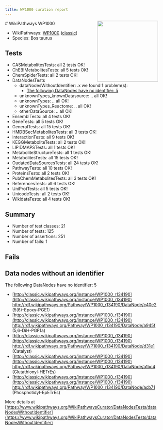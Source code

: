 ```yaml
---
title: WP1000 curation report
---
```


<img style="float: right; width: 200px" src="https://upload.wikimedia.org/wikipedia/commons/thumb/8/83/Wplogo_with_text_500.png/640px-Wplogo_with_text_500.png" />
# WikiPathways WP1000

* WikiPathways: [WP1000](https://wikipathways.org/pathways/WP1000) ([classic](https://classic.wikipathways.org/instance/WP1000))
* Species: Bos taurus
## Tests
* CASMetabolitesTests: all 2 tests OK!
* ChEBIMetabolitesTests: all 5 tests OK!
* ChemSpiderTests: all 2 tests OK!
* DataNodesTests
    * dataNodesWithoutIdentifier: .x we found 1 problem(s):
        * [The following DataNodes have no identifier: 5](#d2d32fa4)
    * unknownTypes_knownDatasource: .. all OK!
    * unknownTypes: .. all OK!
    * unknownTypes_Reactome: .. all OK!
    * otherDataSource: .. all OK!
* EnsemblTests: all 4 tests OK!
* GeneTests: all 5 tests OK!
* GeneralTests: all 15 tests OK!
* HMDBSecMetabolitesTests: all 3 tests OK!
* InteractionTests: all 9 tests OK!
* KEGGMetaboliteTests: all 2 tests OK!
* LIPIDMAPSTests: all 1 tests OK!
* MetaboliteStructureTests: all 1 tests OK!
* MetabolitesTests: all 15 tests OK!
* OudatedDataSourcesTests: all 24 tests OK!
* PathwayTests: all 10 tests OK!
* ProteinsTests: all 2 tests OK!
* PubChemMetabolitesTests: all 3 tests OK!
* ReferencesTests: all 6 tests OK!
* UniProtTests: all 5 tests OK!
* UnicodeTests: all 2 tests OK!
* WikidataTests: all 4 tests OK!


## Summary

* Number of test classes: 21
* Number of tests: 125
* Number of assertions: 251
* Number of fails: 1

## Fails

<a name="d2d32fa4" />

## Data nodes without an identifier

The following DataNodes have no identifier: 5

* [http://classic.wikipathways.org/instance/WP1000_r134190](http://classic.wikipathways.org/instance/WP1000_r134190) http://rdf.wikipathways.org/Pathway/WP1000_r134190/DataNode/c40e2 (5(6)-Epoxy-PGE1)
* [http://classic.wikipathways.org/instance/WP1000_r134190](http://classic.wikipathways.org/instance/WP1000_r134190) http://rdf.wikipathways.org/Pathway/WP1000_r134190/DataNode/a945f (5,6-DiH-PGF1a)
* [http://classic.wikipathways.org/instance/WP1000_r134190](http://classic.wikipathways.org/instance/WP1000_r134190) http://rdf.wikipathways.org/Pathway/WP1000_r134190/DataNode/d31e1 (Catalyst)
* [http://classic.wikipathways.org/instance/WP1000_r134190](http://classic.wikipathways.org/instance/WP1000_r134190) http://rdf.wikipathways.org/Pathway/WP1000_r134190/DataNode/a1bc4 (Glutathionyl-HETrEs)
* [http://classic.wikipathways.org/instance/WP1000_r134190](http://classic.wikipathways.org/instance/WP1000_r134190) http://rdf.wikipathways.org/Pathway/WP1000_r134190/DataNode/acb71 (Phosphotidyl-EpETrEs)


More details at [https://www.wikipathways.org/WikiPathwaysCurator/DataNodesTests/dataNodesWithoutIdentifier](https://www.wikipathways.org/WikiPathwaysCurator/DataNodesTests/dataNodesWithoutIdentifier)

